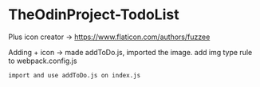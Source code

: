 # TheOdinProject-TodoList

Plus icon creator -> https://www.flaticon.com/authors/fuzzee

Adding + icon ->
	made addToDo.js, imported the image.
	add img type rule to webpack.config.js
	
	import and use addToDo.js on index.js
